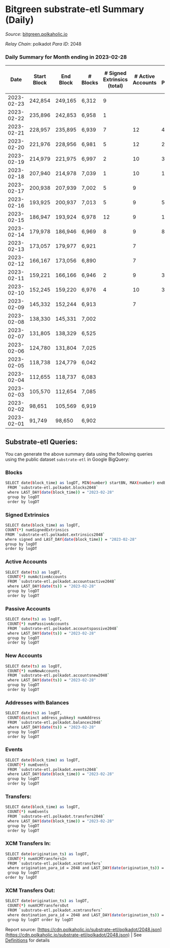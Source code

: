 # Bitgreen substrate-etl Summary (Daily)

_Source_: [bitgreen.polkaholic.io](https://bitgreen.polkaholic.io)

*Relay Chain*: polkadot
*Para ID*: 2048



### Daily Summary for Month ending in 2023-02-28


| Date | Start Block | End Block | # Blocks | # Signed Extrinsics (total) | # Active Accounts | # Passive | # New | # Addresses with Balances | # Events | # Transfers | # XCM Transfers In | # XCM Transfers Out | Issues | 
| ---- | ----------- | --------- | -------- | --------------------------- | ----------------- | --------- | ----- | ------------------------- | -------- | ----------- | ------------------ | ------------------- | ------ |
| 2023-02-23 | 242,854 | 249,165 | 6,312 | 9 |  |  |  |  | 43,760 | 301  |   |   |  |
| 2023-02-22 | 235,896 | 242,853 | 6,958 | 1 |  |  |  | 234 | 45,769 | 1  |   |   |  |
| 2023-02-21 | 228,957 | 235,895 | 6,939 | 7 | 12 | 4 | 2 | 234 | 44,503 | 4  |   |   |  |
| 2023-02-20 | 221,976 | 228,956 | 6,981 | 5 | 12 | 2 | 3 | 232 | 44,378 | 3  |   |   |  |
| 2023-02-19 | 214,979 | 221,975 | 6,997 | 2 | 10 | 3 | 3 | 229 | 45,050 | 3  |   |   |  |
| 2023-02-18 | 207,940 | 214,978 | 7,039 | 1 | 10 | 1 | 1 | 226 | 45,660 | 1  |   |   |  |
| 2023-02-17 | 200,938 | 207,939 | 7,002 | 5 | 9 |  | 1 | 225 | 47,342 | 1  |   |   |  |
| 2023-02-16 | 193,925 | 200,937 | 7,013 | 5 | 9 | 5 | 5 | 224 | 47,444 | 5  |   |   |  |
| 2023-02-15 | 186,947 | 193,924 | 6,978 | 12 | 9 | 11 | 11 | 219 | 49,507 | 11  |   |   |  |
| 2023-02-14 | 179,978 | 186,946 | 6,969 | 8 | 9 | 8 | 8 | 208 | 49,921 | 8  |   |   |  |
| 2023-02-13 | 173,057 | 179,977 | 6,921 |  | 7 |  |  | 200 | 49,437 |   |   |   |  |
| 2023-02-12 | 166,167 | 173,056 | 6,890 |  | 7 |  |  | 200 | 49,154 |   |   |   |  |
| 2023-02-11 | 159,221 | 166,166 | 6,946 | 2 | 9 | 3 | 3 | 200 | 49,628 | 3  |   |   |  |
| 2023-02-10 | 152,245 | 159,220 | 6,976 | 4 | 10 | 3 | 5 | 197 | 50,110 | 6  |   |   |  |
| 2023-02-09 | 145,332 | 152,244 | 6,913 |  | 7 |  |  | 192 | 49,300 |   |   |   |  |
| 2023-02-08 | 138,330 | 145,331 | 7,002 |  |  |  | 4 | 192 |  |   |   |   |  |
| 2023-02-07 | 131,805 | 138,329 | 6,525 |  |  |  |  | 188 |  |   |   |   |  |
| 2023-02-06 | 124,780 | 131,804 | 7,025 |  |  |  | 1 | 188 |  |   |   |   |  |
| 2023-02-05 | 118,738 | 124,779 | 6,042 |  |  |  | 1 | 187 |  |   |   |   |  |
| 2023-02-04 | 112,655 | 118,737 | 6,083 |  |  |  |  | 186 |  |   |   |   |  |
| 2023-02-03 | 105,570 | 112,654 | 7,085 |  |  |  | 6 | 186 |  |   |   |   |  |
| 2023-02-02 | 98,651 | 105,569 | 6,919 |  |  |  | 1 | 180 |  |   |   |   |  |
| 2023-02-01 | 91,749 | 98,650 | 6,902 |  |  |  |  | 179 |  |   |   |   |  |

## Substrate-etl Queries:
You can generate the above summary data using the following queries using the public dataset `substrate-etl` in Google BigQuery:

### Blocks
```bash
SELECT date(block_time) as logDT, MIN(number) startBN, MAX(number) endBN, COUNT(*) numBlocks 
 FROM `substrate-etl.polkadot.blocks2048`  
 where LAST_DAY(date(block_time)) = "2023-02-28" 
 group by logDT 
 order by logDT
```

### Signed Extrinsics
```bash
SELECT date(block_time) as logDT, 
COUNT(*) numSignedExtrinsics 
FROM `substrate-etl.polkadot.extrinsics2048`  
where signed and LAST_DAY(date(block_time)) = "2023-02-28" 
group by logDT 
order by logDT
```

### Active Accounts
```bash
SELECT date(ts) as logDT, 
 COUNT(*) numActiveAccounts 
 FROM `substrate-etl.polkadot.accountsactive2048` 
 where LAST_DAY(date(ts)) = "2023-02-28" 
 group by logDT 
 order by logDT
```

### Passive Accounts
```bash
SELECT date(ts) as logDT, 
 COUNT(*) numPassiveAccounts 
 FROM `substrate-etl.polkadot.accountspassive2048` 
 where LAST_DAY(date(ts)) = "2023-02-28" 
 group by logDT 
 order by logDT
```

### New Accounts
```bash
SELECT date(ts) as logDT, 
 COUNT(*) numNewAccounts 
 FROM `substrate-etl.polkadot.accountsnew2048` 
 where LAST_DAY(date(ts)) = "2023-02-28" 
 group by logDT
 order by logDT
```

### Addresses with Balances
```bash
SELECT date(ts) as logDT,
 COUNT(distinct address_pubkey) numAddress 
 FROM `substrate-etl.polkadot.balances2048` 
 where LAST_DAY(date(ts)) = "2023-02-28" 
 group by logDT 
 order by logDT
```

### Events
```bash
SELECT date(block_time) as logDT, 
 COUNT(*) numEvents 
 FROM `substrate-etl.polkadot.events2048` 
 where LAST_DAY(date(block_time)) = "2023-02-28" 
 group by logDT 
 order by logDT
```

### Transfers:
```bash
SELECT date(block_time) as logDT, 
 COUNT(*) numEvents 
 FROM `substrate-etl.polkadot.transfers2048` 
 where LAST_DAY(date(block_time)) = "2023-02-28" 
 group by logDT 
 order by logDT
```

### XCM Transfers In:
```bash
SELECT date(origination_ts) as logDT, 
 COUNT(*) numXCMTransfersIn 
 FROM `substrate-etl.polkadot.xcmtransfers` 
 where origination_para_id = 2048 and LAST_DAY(date(origination_ts)) = "2023-02-28" 
 group by logDT 
order by logDT
```

### XCM Transfers Out:
```bash
SELECT date(origination_ts) as logDT, 
 COUNT(*) numXCMTransfersOut 
 FROM `substrate-etl.polkadot.xcmtransfers` 
 where destination_para_id = 2048 and LAST_DAY(date(origination_ts)) = "2023-02-28" 
 group by logDT order by logDT
```


Report source: [https://cdn.polkaholic.io/substrate-etl/polkadot/2048.json](https://cdn.polkaholic.io/substrate-etl/polkadot/2048.json) | See [Definitions](/DEFINITIONS.md) for details
